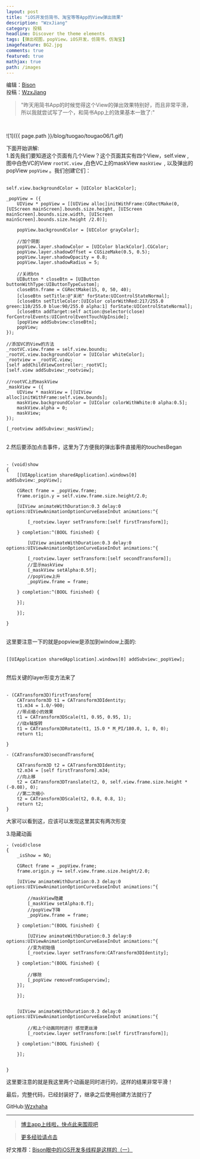 ```yaml
---
layout: post
title: "iOS开发仿简书、淘宝等等App的View弹出效果"
description: "WzxJiang"
category: 投稿
headline: Discover the theme elements
tags: [弹出视图，popView，iOS开发，仿简书，仿淘宝]
imagefeature: BG2.jpg
comments: true
featured: true
mathjax: true
path: /images
---
```

编辑：[Bison](http://allluckly.cn/)<br>
投稿：[WzxJiang](http://www.jianshu.com/p/a697d2a38b3c)<br>

>&quot;昨天用简书App的时候觉得这个View的弹出效果特别好，而且非常平滑，所以我就尝试写了一个，和简书App上的效果基本一致了:&quot;

<br>

![1]({{ page.path }}/blog/tuogao/tougao06/1.gif)<br>


下面开始讲解:<br>
1.首先我们要知道这个页面有几个View？这个页面其实有四个View，self.view , 图中白色VC的View  `rootVC.view` ,白色VC上的maskView `maskView `, 以及弹出的popView `popView` 。我们创建它们：<br>
<br>

```
self.view.backgroundColor = [UIColor blackColor];

_popView = ({
    UIView * popView = [[UIView alloc]initWithFrame:CGRectMake(0, [UIScreen mainScreen].bounds.size.height, [UIScreen mainScreen].bounds.size.width, [UIScreen mainScreen].bounds.size.height /2.0)];

    popView.backgroundColor = [UIColor grayColor];

    //加个阴影
    popView.layer.shadowColor = [UIColor blackColor].CGColor;
    popView.layer.shadowOffset = CGSizeMake(0.5, 0.5);
    popView.layer.shadowOpacity = 0.8;
    popView.layer.shadowRadius = 5;

    //关闭btn
    UIButton * closeBtn = [UIButton buttonWithType:UIButtonTypeCustom];
    closeBtn.frame = CGRectMake(15, 0, 50, 40);
    [closeBtn setTitle:@"关闭" forState:UIControlStateNormal];
    [closeBtn setTitleColor:[UIColor colorWithRed:217/255.0 green:110/255.0 blue:90/255.0 alpha:1] forState:UIControlStateNormal];
    [closeBtn addTarget:self action:@selector(close) forControlEvents:UIControlEventTouchUpInside];
    [popView addSubview:closeBtn];
    popView;
});    

//添加VC的View的方法
_rootVC.view.frame = self.view.bounds;
_rootVC.view.backgroundColor = [UIColor whiteColor];
_rootview = _rootVC.view;
[self addChildViewController:_rootVC];
[self.view addSubview:_rootview];

//rootVC上的maskView
_maskView = ({
    UIView * maskView = [[UIView alloc]initWithFrame:self.view.bounds];
    maskView.backgroundColor = [UIColor colorWithWhite:0 alpha:0.5];
    maskView.alpha = 0;
    maskView;
});

[_rootview addSubview:_maskView];

```
<br>
2.然后要添加点击事件，这里为了方便我的弹出事件直接用的touchesBegan<br>
<br>

```
- (void)show
{
    [[UIApplication sharedApplication].windows[0] addSubview:_popView];

    CGRect frame = _popView.frame;
    frame.origin.y = self.view.frame.size.height/2.0;

    [UIView animateWithDuration:0.3 delay:0 options:UIViewAnimationOptionCurveEaseInOut animations:^{

        [_rootview.layer setTransform:[self firstTransform]];

    } completion:^(BOOL finished) {

        [UIView animateWithDuration:0.3 delay:0 options:UIViewAnimationOptionCurveEaseInOut animations:^{

        [_rootview.layer setTransform:[self secondTransform]];
        //显示maskView
        [_maskView setAlpha:0.5f];
        //popView上升
        _popView.frame = frame;

    } completion:^(BOOL finished) {

    }];

    }];

}
```
<br>
这里要注意一下的就是popview是添加到window上面的:<br>
<br>

```
[[UIApplication sharedApplication].windows[0] addSubview:_popView];
```

<br>
然后关键的layer形变方法来了<br>
<br>

```
- (CATransform3D)firstTransform{
    CATransform3D t1 = CATransform3DIdentity;
    t1.m34 = 1.0/-900;
    //带点缩小的效果
    t1 = CATransform3DScale(t1, 0.95, 0.95, 1);
    //绕x轴旋转
    t1 = CATransform3DRotate(t1, 15.0 * M_PI/180.0, 1, 0, 0);
    return t1;

}

- (CATransform3D)secondTransform{

    CATransform3D t2 = CATransform3DIdentity;
    t2.m34 = [self firstTransform].m34;
    //向上移
    t2 = CATransform3DTranslate(t2, 0, self.view.frame.size.height * (-0.08), 0);
    //第二次缩小
    t2 = CATransform3DScale(t2, 0.8, 0.8, 1);
    return t2;
}

```

大家可以看到这，应该可以发现这里其实有两次形变<br>

3.隐藏动画<br>

```
- (void)close
{
    _isShow = NO;

    CGRect frame = _popView.frame;
    frame.origin.y += self.view.frame.size.height/2.0;

    [UIView animateWithDuration:0.3 delay:0 options:UIViewAnimationOptionCurveEaseInOut animations:^{

        //maskView隐藏
        [_maskView setAlpha:0.f];
        //popView下降
        _popView.frame = frame;

    } completion:^(BOOL finished) {

        [UIView animateWithDuration:0.3 delay:0 options:UIViewAnimationOptionCurveEaseInOut animations:^{
        //变为初始值
        [_rootview.layer setTransform:CATransform3DIdentity];

    } completion:^(BOOL finished) {

        //移除
        [_popView removeFromSuperview];
    }];

    }];


    [UIView animateWithDuration:0.3 delay:0 options:UIViewAnimationOptionCurveEaseInOut animations:^{

        //和上个动画同时进行 感觉更丝滑
        [_rootview.layer setTransform:[self firstTransform]];

    } completion:^(BOOL finished) {

    }];


}

```
这里要注意的就是我这里两个动画是同时进行的，这样的结果非常平滑！<br>

最后，完整代码，已经封装好了，继承之后使用创建方法就行了<br>

GitHub:[Wzxhaha](https://github.com/Wzxhaha/WZXJianShuPopDemo)<br>


----------------------------------------------------------

> [博主app上线啦，快点此来围观吧](https://itunes.apple.com/us/app/it-blog-zi-xueios-kai-fa-jin/id1067787090?l=zh&ls=1&mt=8)<br>

> [更多经验请点击](http://allluckly.cn/)<br>

好文推荐：[Bison眼中的iOS开发多线程是这样的（一）](http://allluckly.cn/多线程/duoxiancheng01/)<br>







